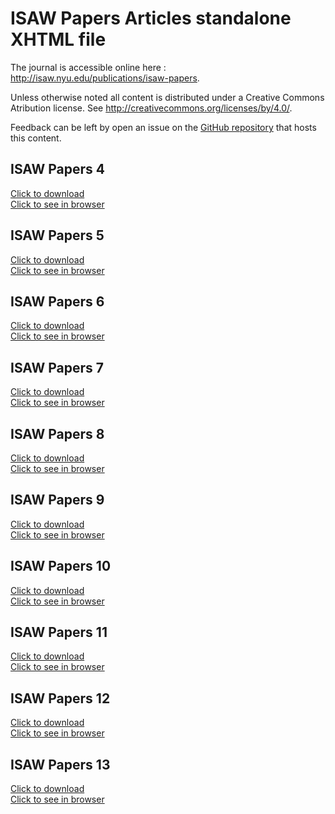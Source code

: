 # ISAW Papers Articles standalone XHTML file


The journal is accessible online here : <a href="http://isaw.nyu.edu/publications/isaw-papers">http://isaw.nyu.edu/publications/isaw-papers</a>.

Unless otherwise noted all content is distributed under a Creative Commons Atribution license. See <a href="http://creativecommons.org/licenses/by/4.0/">http://creativecommons.org/licenses/by/4.0/</a>.

Feedback can be left by open an issue on the <a href="https://github.com/fmezard/isaw-papers-xhtml-standalone/">GitHub repository</a> that hosts this content.

ISAW Papers 4  
---
<a href='4/isaw-papers-4-offprint.xhtml' download>Click to download</a>  
<a href='4/isaw-papers-4-offprint.xhtml'>Click to see in browser</a>

ISAW Papers 5  
---
<a href='5/isaw-papers-5-offprint.xhtml' download>Click to download</a>  
<a href='5/isaw-papers-5-offprint.xhtml'>Click to see in browser</a>

ISAW Papers 6  
---
<a href='6/isaw-papers-6-offprint.xhtml' download>Click to download</a>  
<a href='6/isaw-papers-6-offprint.xhtml'>Click to see in browser</a>

ISAW Papers 7  
---
<a href='7/isaw-papers-7-offprint.xhtml' download>Click to download</a>  
<a href='7/isaw-papers-7-offprint.xhtml'>Click to see in browser</a>

ISAW Papers 8  
---
<a href='8/isaw-papers-8-offprint.xhtml' download>Click to download</a>  
<a href='8/isaw-papers-8-offprint.xhtml'>Click to see in browser</a>

ISAW Papers 9  
---
<a href='9/isaw-papers-9-offprint.xhtml' download>Click to download</a>  
<a href='9/isaw-papers-9-offprint.xhtml'>Click to see in browser</a>

ISAW Papers 10  
---
<a href='10/isaw-papers-10-offprint.xhtml' download>Click to download</a>  
<a href='10/isaw-papers-10-offprint.xhtml'>Click to see in browser</a>

ISAW Papers 11  
---
<a href='11/isaw-papers-11-offprint.xhtml' download>Click to download</a>  
<a href='11/isaw-papers-11-offprint.xhtml'>Click to see in browser</a>

ISAW Papers 12  
---
<a href='12/isaw-papers-12-offprint.xhtml' download>Click to download</a>  
<a href='12/isaw-papers-12-offprint.xhtml'>Click to see in browser</a>

ISAW Papers 13  
---
<a href='13/isaw-papers-13-offprint.xhtml' download>Click to download</a>  
<a href='13/isaw-papers-13-offprint.xhtml'>Click to see in browser</a>


